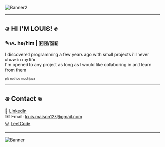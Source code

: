 ![Banner2](https://i.imgur.com/21SGyAJ.jpeg)

---

## 𔓘 HI I'M LOUIS! 𔓘
### ✎ᝰ. he/him | 🇫🇷/🇬🇧  
I discovered programming a few years ago with small projects i'll never show in my life  
I'm opened to any project as long as I would like collaboring in and learn from them  

<sup><sup>pls not too much java<sup/><sup/>

---

## 𔓘 Contact 𔓘
💼 [LinkedIn](https://www.linkedin.com/in/louis-maison-157b76330/)  
✉️ Email: louis.maison123@gmail.com  
💻 [LeetCode](https://leetcode.com/u/p4ntoufle/)

---

![Banner](https://gepig.com/game_cover_bg_1190w/4008.jpg)
